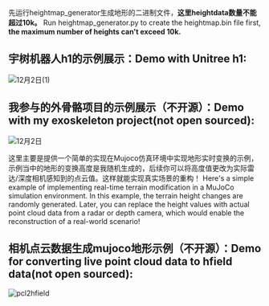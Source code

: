 先运行heightmap_generator生成地形的二进制文件，**这里heightdata数量不能超过10k。**  Run heightmap_generator.py to create the heightmap.bin file first, **the maximum number of heights can't exceed 10k.** 

## 宇树机器人h1的示例展示：Demo with Unitree h1:

![12月2日(1)](https://github.com/user-attachments/assets/486c312d-0a4c-4e68-b6e3-ad154563920f)

## 我参与的外骨骼项目的示例展示（不开源）：Demo with my exoskeleton project(not open sourced):

![12月2日](https://github.com/user-attachments/assets/10d1c6a7-ce05-482a-8821-a4e7618ccc2b)

这里主要是提供一个简单的实现在Mujoco仿真环境中实现地形实时变换的示例，示例当中的地形的变换高度是我随机生成的，后续你可以将高度值更改为实际雷达/深度相机感知到的点云值。这样就能实现真实场景的重构！  Here's a simple example of implementing real-time terrain modification in a MuJoCo simulation environment. In this example, the terrain height changes are randomly generated. Later, you can replace the height values with actual point cloud data from a radar or depth camera, which would enable the reconstruction of a real-world scenario!

## 相机点云数据生成mujoco地形示例（不开源）：Demo for converting live point cloud data to hfield data(not open sourced):

![pcl2hfield](https://github.com/user-attachments/assets/c09ce64a-2f6e-4ae7-86a8-dc7d64cf0065)





